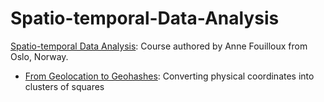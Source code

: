 # Spatio-temporal-Data-Analysis

[Spatio-temporal Data Analysis](https://annefou.github.io/metos_python/): Course authored by Anne Fouilloux from Oslo, Norway.

- [From Geolocation to Geohashes](https://medium.com/bbc-design-engineering/making-a-geohash-of-it-4927d1f18a28): Converting physical coordinates into clusters of squares
